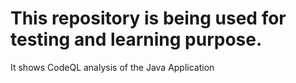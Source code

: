 # This repository is being used for testing and learning purpose.

It shows CodeQL analysis of the Java Application

